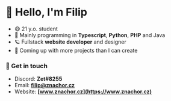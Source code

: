 # 👋 Hello, I'm Filip

- 😅 21 y.o. student
- 🎉 Mainly programming in **Typescript**, **Python**, **PHP** and Java
- 🪐 Fullstack **website developer** and designer
- 🌱 Coming up with more projects than I can create

### 💬 Get in touch
- Discord: **Zet#8255**
- Email: **filip@znachor.cz**
- Website: **[www.znachor.cz](https://www.znachor.cz)**